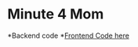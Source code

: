 # Minute 4 Mom

*Backend code
*[Frontend Code here](https://github.com/LakeishaMcCree/minute-4-mom-frontend)